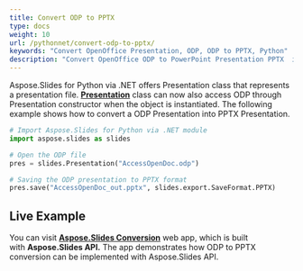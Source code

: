 ```yaml
---
title: Convert ODP to PPTX
type: docs
weight: 10
url: /pythonnet/convert-odp-to-pptx/
keywords: "Convert OpenOffice Presentation, ODP, ODP to PPTX, Python"
description: "Convert OpenOffice ODP to PowerPoint Presentation PPTX  in Python"
---
```


Aspose.Slides for Python via .NET offers Presentation class that represents a presentation file. [**Presentation**](https://apireference.aspose.com/slides/pythonnet/aspose.slides/presentation) class can now also access ODP through Presentation constructor when the object is instantiated. The following example shows how to convert a ODP Presentation into PPTX Presentation.

```py
# Import Aspose.Slides for Python via .NET module
import aspose.slides as slides

# Open the ODP file
pres = slides.Presentation("AccessOpenDoc.odp")

# Saving the ODP presentation to PPTX format
pres.save("AccessOpenDoc_out.pptx", slides.export.SaveFormat.PPTX)
```



## **Live Example**
You can visit [**Aspose.Slides Conversion**](https://products.aspose.app/slides/conversion/) web app, which is built with **Aspose.Slides API.** The app demonstrates how ODP to PPTX conversion can be implemented with Aspose.Slides API.